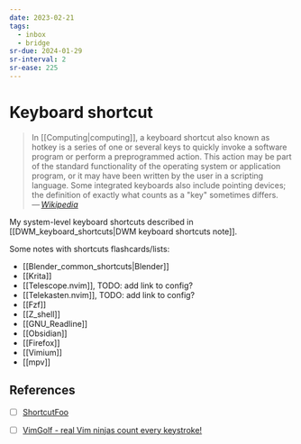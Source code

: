 ```yaml
---
date: 2023-02-21
tags:
  - inbox
  - bridge
sr-due: 2024-01-29
sr-interval: 2
sr-ease: 225
---
```


# Keyboard shortcut

> In [[Computing|computing]], a keyboard shortcut also known as hotkey is a
> series of one or several keys to quickly invoke a software program or perform
> a preprogrammed action. This action may be part of the standard functionality
> of the operating system or application program, or it may have been written by
> the user in a scripting language. Some integrated keyboards also include
> pointing devices; the definition of exactly what counts as a "key" sometimes
> differs.\
> — <cite>[Wikipedia](https://en.wikipedia.org/wiki/Keyboard_shortcut)</cite>

My system-level keyboard shortcuts described in
[[DWM_keyboard_shortcuts|DWM keyboard shortcuts note]].

Some notes with shortcuts flashcards/lists:

- [[Blender_common_shortcuts|Blender]]
- [[Krita]]
- [[Telescope.nvim]], TODO: add link to config?
- [[Telekasten.nvim]], TODO: add link to config?
- [[Fzf]]
- [[Z_shell]]
- [[GNU_Readline]]
- [[Obsidian]]
- [[Firefox]]
- [[Vimium]]
- [[mpv]]

## References

- [ ] [ShortcutFoo](https://www.shortcutfoo.com/)
- [ ] [VimGolf - real Vim ninjas count every keystroke!](https://www.vimgolf.com/)

